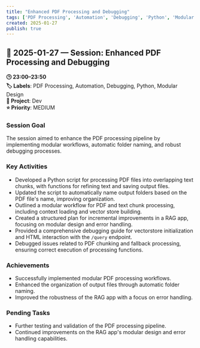 ```yaml
---
title: "Enhanced PDF Processing and Debugging"
tags: ['PDF Processing', 'Automation', 'Debugging', 'Python', 'Modular Design']
created: 2025-01-27
publish: true
---
```


## 📅 2025-01-27 — Session: Enhanced PDF Processing and Debugging

**🕒 23:00–23:50**  
**🏷️ Labels**: PDF Processing, Automation, Debugging, Python, Modular Design  
**📂 Project**: Dev  
**⭐ Priority**: MEDIUM  


### Session Goal
The session aimed to enhance the PDF processing pipeline by implementing modular workflows, automatic folder naming, and robust debugging processes.

### Key Activities
- Developed a Python script for processing PDF files into overlapping text chunks, with functions for refining text and saving output files.
- Updated the script to automatically name output folders based on the PDF file's name, improving organization.
- Outlined a modular workflow for PDF and text chunk processing, including context loading and vector store building.
- Created a structured plan for incremental improvements in a RAG app, focusing on modular design and error handling.
- Provided a comprehensive debugging guide for vectorstore initialization and HTML interaction with the `/query` endpoint.
- Debugged issues related to PDF chunking and fallback processing, ensuring correct execution of processing functions.

### Achievements
- Successfully implemented modular PDF processing workflows.
- Enhanced the organization of output files through automatic folder naming.
- Improved the robustness of the RAG app with a focus on error handling.

### Pending Tasks
- Further testing and validation of the PDF processing pipeline.
- Continued improvements on the RAG app's modular design and error handling capabilities.
